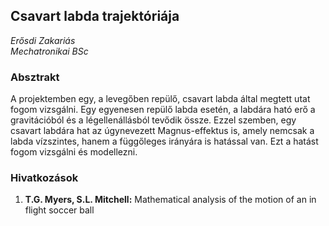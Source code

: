 ## Csavart labda trajektóriája
_Erősdi Zakariás_  
_Mechatronikai BSc_

### Absztrakt
A projektemben egy, a levegőben repülő, csavart labda által megtett utat fogom vizsgálni. Egy egyenesen repülő labda esetén, a labdára ható erő a gravitációból és a légellenállásból tevődik össze. Ezzel szemben, egy csavart labdára hat az úgynevezett Magnus-effektus is, amely nemcsak a labda vízszintes, hanem a függőleges irányára is hatással van. Ezt a hatást fogom vizsgálni és modellezni.

### Hivatkozások
1. __T.G. Myers, S.L. Mitchell:__ Mathematical analysis of the motion of an in flight soccer ball